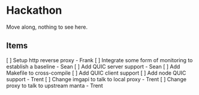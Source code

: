 # Hackathon

Move along, nothing to see here.

## Items

[ ] Setup http reverse proxy - Frank
[ ] Integrate some form of monitoring to establish a baseline - Sean
[ ] Add QUIC server support - Sean
[ ] Add Makefile to cross-compile
[ ] Add QUIC client support
[ ] Add node QUIC support - Trent
[ ] Change imgapi to talk to local proxy - Trent
[ ] Change proxy to talk to upstream manta - Trent
